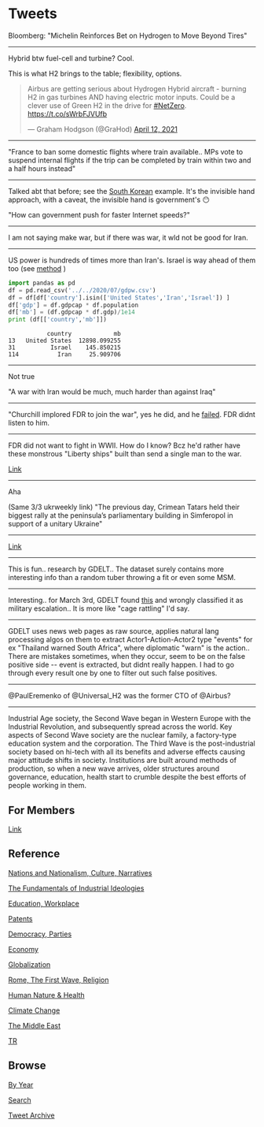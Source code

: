 # Tweets

Bloomberg: "Michelin Reinforces Bet on Hydrogen to Move Beyond Tires"

---

Hybrid btw fuel-cell and turbine? Cool.

This is what H2 brings to the table; flexibility, options.

<blockquote class="twitter-tweet"><p lang="en" dir="ltr">Airbus are getting serious about Hydrogen Hybrid aircraft - burning H2 in gas turbines AND having electric motor inputs. Could be a clever use of Green H2 in the drive for <a href="https://twitter.com/hashtag/NetZero?src=hash&amp;ref_src=twsrc%5Etfw">#NetZero</a>. <a href="https://t.co/sWrbFJVUfb">https://t.co/sWrbFJVUfb</a></p>&mdash; Graham Hodgson (@GraHod) <a href="https://twitter.com/GraHod/status/1381578306525523973?ref_src=twsrc%5Etfw">April 12, 2021</a></blockquote> <script async src="https://platform.twitter.com/widgets.js" charset="utf-8"></script>

---

"France to ban some domestic flights where train available.. MPs vote
to suspend internal flights if the trip can be completed by train
within two and a half hours instead"

---

Talked abt that before; see the [South Korean](2018/06/guiding-regulation-south-korea.md)
example. It's the invisible hand approach, with a caveat, the invisible hand is
government's 😶

"How can government push for faster Internet speeds?"

---

I am not saying make war, but if there was war, it wld not be good for Iran.

---

US power is hundreds of times more than Iran's. Israel is way ahead of
them too (see [method](en/2021/03/power-of-nations-beckley-code.md) )

```python
import pandas as pd
df = pd.read_csv('../../2020/07/gdpw.csv')
df = df[df['country'].isin(['United States','Iran','Israel']) ]
df['gdp'] = df.gdpcap * df.population
df['mb'] = (df.gdpcap * df.gdp)/1e14
print (df[['country','mb']])
```

```text
           country            mb
13   United States  12898.099255
31          Israel    145.850215
114           Iran     25.909706
```

---

Not true

"A war with Iran would be much, much harder than against Iraq"

---

"Churchill implored FDR to join the war", yes he did, and he [failed](https://youtu.be/kRzmpCE96kU).
FDR didnt listen to him. 

---

FDR did not want to fight in WWII. How do I know? Bcz he'd rather have
these monstrous "Liberty ships" built than send a single man to the
war.

[Link](https://youtu.be/8qDxqBvK3NA)

---

Aha

(Same 3/3 ukrweekly link) "The previous day, Crimean Tatars held their
biggest rally at the peninsula’s parliamentary building in Simferopol
in support of a unitary Ukraine"

---

[Link](https://media1.tenor.com/images/3f5eee5a7f3789608d9b8ba204afdeee/tenor.gif)

---

This is fun.. research by GDELT.. The dataset surely contains more
interesting info than a random tuber throwing a fit or even some MSM.

---

Interesting.. for March 3rd, GDELT found [this](http://www.ukrweekly.com/uwwp/ukraine-receives-additional-u-s-security-aid-while-biden-and-eu-prolong-russia-sanctions/)
and wrongly classified it as military escalation..
It is more like "cage rattling" I'd say.

---

GDELT uses news web pages as raw source, applies natural lang
processing algos on them to extract Actor1-Action-Actor2 type "events"
for ex "Thailand warned South Africa", where diplomatic "warn" is the
action.. There are mistakes sometimes, when they occur, seem to be on
the false positive side -- event is extracted, but didnt really
happen. I had to go through every result one by one to filter out
such false positives.

---

@PaulEremenko of @Universal_H2 was the former CTO of @Airbus?

---

Industrial Age society, the Second Wave began in Western Europe with
the Industrial Revolution, and subsequently spread across the
world. Key aspects of Second Wave society are the nuclear family, a
factory-type education system and the corporation. The Third Wave is
the post-industrial society based on hi-tech with all its benefits and
adverse effects causing major attitude shifts in society. Institutions
are built around methods of production, so when a new wave arrives,
older structures around governance, education, health start to crumble
despite the best efforts of people working in them.

## For Members

[Link](https://thirdwave-members.herokuapp.com)

## Reference

[Nations and Nationalism, Culture, Narratives](/2013/02/nations-and-nationalism.md)

[The Fundamentals of Industrial Ideologies](/2011/04/fundamentals-of-industrial-ideologies.md)

[Education, Workplace](2017/09/education-workplace.md)

[Patents](/2018/09/patents.md)

[Democracy, Parties](/2016/11/democracy.md)

[Economy](/2018/05/economy.md)

[Globalization](/2018/09/globalization.md)

[Rome, The First Wave, Religion](/2017/12/rome.md)

[Human Nature & Health](/2020/07/human-nature.md)

[Climate Change](/2018/12/climate.md)

[The Middle East](/2019/07/middleeast.md)

[TR](../tr)

## Browse

[By Year](years.md)

[Search](search.html)

[Tweet Archive](/tweets/README.md)


